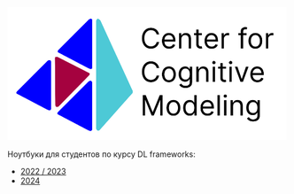 ![](images/logo.png)

Ноутбуки для студентов по курсу DL frameworks:
- [2022 / 2023](https://github.com/linukc/master_dlcourse/tree/2022_2023)
- [2024](https://github.com/linukc/master_dlcourse/tree/2024)
